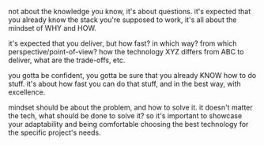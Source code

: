 not about the knowledge you know, it's about questions. it's expected that you already know the stack you're supposed to work, it's all about the mindset of WHY and HOW.

it's expected that you deliver, but how fast? in which way? from which perspective/point-of-view? how the technology XYZ differs from ABC to deliver, what are the trade-offs, etc.

you gotta be confident, you gotta be sure that you already KNOW how to do stuff. it's about how fast you can do that stuff, and in the best way, with excellence.

mindset should be about the problem, and how to solve it. it doesn't matter the tech, what should be done to solve it? so it's important to showcase your adaptability and being comfortable choosing the best technology for the specific project's needs.

